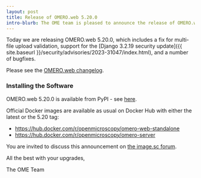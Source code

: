 ```yaml
---
layout: post
title: Release of OMERO.web 5.20.0
intro-blurb: The OME team is pleased to announce the release of OMERO.web 5.20.0
---
```


Today we are releasing OMERO.web 5.20.0, which includes a fix for multi-file upload validation, 
support for the [Django 3.2.19 security update]({{ site.baseurl }}/security/advisories/2023-31047/index.html), 
and a number of bugfixes.

Please see the [OMERO.web changelog](https://github.com/ome/omero-web/blob/v5.20.0/CHANGELOG.md).

### Installing the Software

OMERO.web 5.20.0 is available from PyPI - see 
[here](https://pypi.org/project/omero-web/5.20.0/).

Official Docker images are available as usual on Docker Hub with either
the latest or the 5.20 tag:

* <https://hub.docker.com/r/openmicroscopy/omero-web-standalone>
* <https://hub.docker.com/r/openmicroscopy/omero-server>

You are invited to discuss this announcement on
[the image.sc forum](https://forum.image.sc/tags/c/data-management/29/omero).

All the best with your upgrades,

The OME Team
